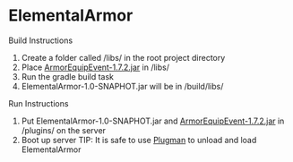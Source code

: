 # ElementalArmor
Build Instructions
1. Create a folder called /libs/ in the root project directory
2. Place [ArmorEquipEvent-1.7.2.jar](https://www.spigotmc.org/resources/lib-armorequipevent.5478/) in /libs/
3. Run the gradle build task
4. ElementalArmor-1.0-SNAPHOT.jar will be in /build/libs/

Run Instructions
1. Put ElementalArmor-1.0-SNAPHOT.jar and [ArmorEquipEvent-1.7.2.jar](https://www.spigotmc.org/resources/lib-armorequipevent.5478/) in /plugins/ on the server
2. Boot up server
TIP: It is safe to use [Plugman](https://dev.bukkit.org/projects/plugman) to unload and load ElementalArmor
